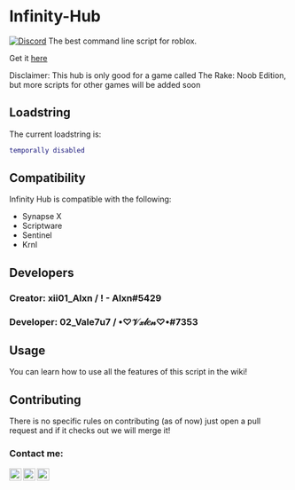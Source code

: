 # Infinity-Hub
[![Discord](https://media.discordapp.net/attachments/338403017894395905/668536741942263808/Discord-Logo-Color.png)](https://discord.gg/5qwZWp6Y)
The best command line script for roblox.

Get it [here](https://github.com/Trollmaster847/InfinityHub)

Disclaimer: This hub is only good for a game called The Rake: Noob Edition, but more scripts for other games will be added soon

## Loadstring
The current loadstring is:
```lua
temporally disabled
```
## Compatibility
Infinity Hub is compatible with the following:
* Synapse X
* Scriptware
* Sentinel 
* Krnl

## Developers
### Creator: xii01_Alxn / ! - Alxn#5429

### Developer: 02_Vale7u7 / •♡𝒱𝓍𝓁𝑒𝓃♡•#7353

## Usage
You can learn how to use all the features of this script in the wiki!

## Contributing
There is no specific rules on contributing (as of now) just open a pull request and if it checks out we will merge it!

### Contact me:

[<img align="left" alt="subuthai.xyz" width="22px" src="https://img.icons8.com/fluency/48/000000/globe.png" />][website]
[<img align="left" alt="subuthai_ | Instagram" width="22px" src="https://img.icons8.com/fluency/48/000000/instagram-new.png" />][instagram]
[<img align="left" alt="subuthai_ | Discord" width="22px" src="https://img.icons8.com/fluency/48/000000/discord.png" />][discord]

[website]: https://subuthai.xyz
[instagram]: https://instagram.com/0nlyy._alxn
[discord]: https://discord.gg/eWXxNYZd5p
